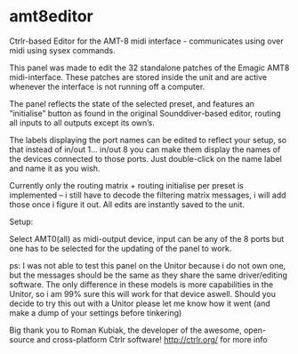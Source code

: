 amt8editor
==========

Ctrlr-based Editor for the AMT-8 midi interface - communicates using over midi using sysex commands.

This panel was made to edit the 32 standalone patches of the Emagic AMT8 midi-interface. These patches are stored inside the unit and are active whenever the interface is not running off a computer.

The panel reflects the state of the selected preset, and features an “initialise” button as found in the original Sounddiver-based editor, routing all inputs to all outputs except its own’s.

The labels displaying the port names can be edited to reflect your setup, so that instead of in/out 1… in/out 8 you can make them display the names of the devices connected to those ports. Just double-click on the name label and name it as you wish.

Currently only the routing matrix + routing initialise per preset is implemented – i still have to decode the filtering matrix messages, i will add those once i figure it out.
All edits are instantly saved to the unit.

Setup:

Select AMT0(all) as midi-output device, input can be any of the 8 ports but one has to be selected for the updating of the panel to work.

ps: I was not able to test this panel on the Unitor because i do not own one, but the messages should be the same as they share the same driver/editing software. The only difference in these models is more capabilities in the Unitor, so i am 99% sure this will work for that device aswell. Should you decide to try this out with a Unitor please let me know how it went (and make a dump of your settings before tinkering)


Big thank you to Roman Kubiak, the developer of the awesome, open-source and cross-platform Ctrlr software!
http://ctrlr.org/ for more info
